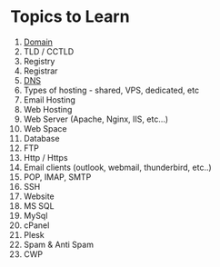 # Topics to Learn
1. [Domain](https://www.youtube.com/watch?v=H2al7-l1p6c)
2. TLD / CCTLD
3. Registry
4. Registrar
5. [DNS](https://www.youtube.com/watch?v=pl2JKLbjOTM)
6. Types of hosting - shared, VPS, dedicated, etc
7. Email Hosting
8. Web Hosting
9. Web Server (Apache, Nginx, IIS, etc...)
10. Web Space
11. Database
12. FTP
13. Http / Https
14. Email clients (outlook, webmail, thunderbird, etc..)
15. POP, IMAP, SMTP
16. SSH
17. Website
18. MS SQL
19. MySql
20. cPanel
21. Plesk
22. Spam & Anti Spam
23. CWP